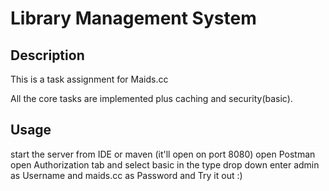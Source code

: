# Library Management System

## Description

This is a task assignment for Maids.cc

All the core tasks are implemented plus caching and security(basic).

## Usage

start the server from IDE or maven (it'll open on port 8080)
open Postman
open Authorization tab and select basic in the type drop down
enter admin as Username and maids.cc as Password 
and Try it out :)

